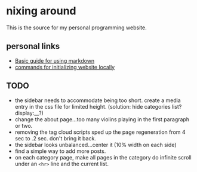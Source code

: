 # nixing around

This is the source for my personal programming website. 

## personal links

* [Basic guide for using markdown](umhau.github.io/markdown_guide)
* [commands for initializing website locally](umhau.github.io/initialize_website.txt)

## TODO

* the sidebar needs to accommodate being too short. create a media entry in the css file for limited height. (solution: hide categories list? display:__?)
* change the about page...too many violins playing in the first paragraph or two.
* removing the tag cloud scripts sped up the page regeneration from 4 sec to .2 sec. don't bring it back.
* the sidebar looks unbalanced...center it (10% width on each side)
* find a simple way to add more posts.
* on each category page, make all pages in the category do infinite scroll under an `<hr>` line and the current list.
